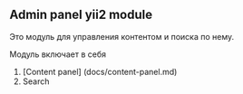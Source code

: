 ## Admin panel yii2 module

Это модуль для управления контентом и поиска по нему.

Модуль включает в себя

1. [Content panel] (docs/content-panel.md)
2. Search